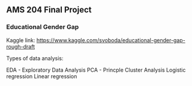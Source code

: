 ## AMS 204 Final Project
### Educational Gender Gap

Kaggle link: https://www.kaggle.com/svoboda/educational-gender-gap-rough-draft

Types of data analysis:

EDA - Exploratory Data Analysis
PCA - Princple Cluster Analysis
Logistic regression
Linear regression
